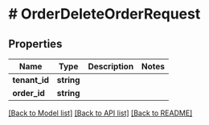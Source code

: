 # # OrderDeleteOrderRequest


## Properties


Name | Type | Description | Notes
------------ | ------------- | ------------- | -------------
**tenant_id**| **string** |   |
**order_id**| **string** |   |


[[Back to Model list]](../../README.md#models) [[Back to API list]](../../README.md#endpoints) [[Back to README]](../../README.md)